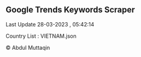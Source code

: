 

## Google Trends Keywords Scraper 
 
Last Update 28-03-2023 , 05:42:14

Country List :
VIETNAM.json



© Abdul Muttaqin 
